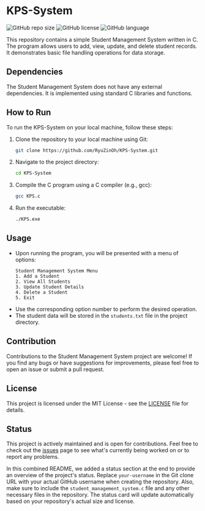 # KPS-System
![GitHub repo size](https://img.shields.io/github/repo-size/RyuZinOh/KPS-System)
![GitHub license](https://img.shields.io/github/license/RyuZinOh/KPS-System)
![GitHub language](https://img.shields.io/github/languages/top/RyuZinOh/KPS-System?style=for-the-badge)

This repository contains a simple Student Management System written in C. The program allows users to add, view, update, and delete student records. It demonstrates basic file handling operations for data storage.

## Dependencies

The Student Management System does not have any external dependencies. It is implemented using standard C libraries and functions.

## How to Run

To run the KPS-System on your local machine, follow these steps:

1. Clone the repository to your local machine using Git:
   ```bash
   git clone https://github.com/RyuZinOh/KPS-System.git
   ```

2. Navigate to the project directory:
   ```bash
   cd KPS-System
   ```

3. Compile the C program using a C compiler (e.g., gcc):
   ```bash
   gcc KPS.c
   ```

4. Run the executable:
   ```bash
   ./KPS.exe
   ```

## Usage

- Upon running the program, you will be presented with a menu of options:
  ```
  Student Management System Menu
  1. Add a Student
  2. View All Students
  3. Update Student Details
  4. Delete a Student
  5. Exit
  ```
- Use the corresponding option number to perform the desired operation.
- The student data will be stored in the `students.txt` file in the project directory.

## Contribution

Contributions to the Student Management System project are welcome! If you find any bugs or have suggestions for improvements, please feel free to open an issue or submit a pull request.

## License

This project is licensed under the MIT License - see the [LICENSE](LICENSE) file for details.

## Status

This project is actively maintained and is open for contributions. Feel free to check out the [issues](https://github.com/RyuZinOh/KPS-System/Issues) page to see what's currently being worked on or to report any problems.



In this combined README, we added a status section at the end to provide an overview of the project's status. Replace `your-username` in the Git clone URL with your actual GitHub username when creating the repository. Also, make sure to include the `student_management_system.c` file and any other necessary files in the repository. The status card will update automatically based on your repository's actual size and license.
